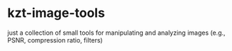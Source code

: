 # kzt-image-tools
just a collection of small tools for manipulating and analyzing images (e.g., PSNR, compression ratio, filters)
